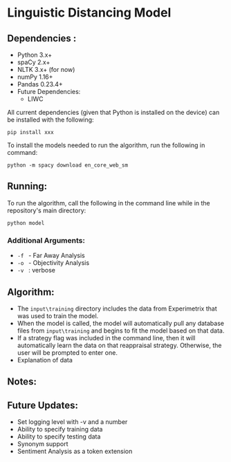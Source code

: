 # Linguistic Distancing Model 

## __Dependencies__ :
- Python 3.x+
- spaCy 2.x+
- NLTK 3.x+ (for now)
- numPy 1.16+
- Pandas 0.23.4+
- Future Dependencies:
    - LIWC 

All current dependencies (given that Python is installed on the device) can be installed with the following:
```
pip install xxx
```

To install the models needed to run the algorithm, run the following in command:

```
python -m spacy download en_core_web_sm
```

## __Running__: 

To run the algorithm, call the following in the command line while in the repository's main directory:

```shell
python model
```
### Additional Arguments:
- ```-f ``` - Far Away Analysis
- ```-o ``` - Objectivity Analysis
- ```-v ``` : verbose


## __Algorithm__:
- The ```input\training``` directory includes the data from Experimetrix that was used to train the model.
- When the model is called, the model will automatically pull any database files from ```input\training``` and begins to fit the model based on that data. 
- If a strategy flag was included in the command line, then it will automatically learn the data on that reappraisal strategy. Otherwise, the user will be prompted to enter one. 
- Explanation of data


## __Notes__:



## __Future Updates__:
- Set logging level with -v and a number 
- Ability to specify training data
- Ability to specify testing data
- Synonym support 
- Sentiment Analysis as a token extension

